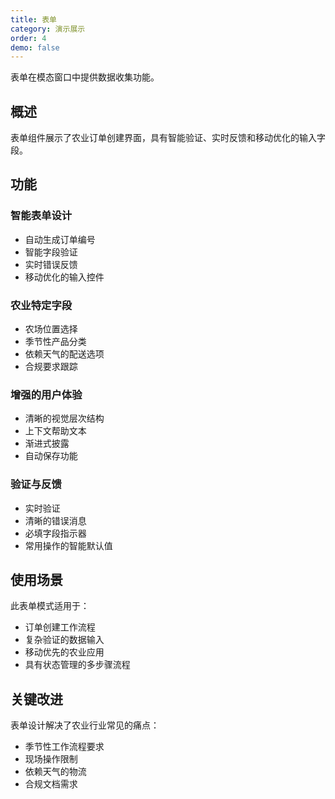 ```yaml
---
title: 表单
category: 演示展示
order: 4
demo: false
---
```


表单在模态窗口中提供数据收集功能。

## 概述

表单组件展示了农业订单创建界面，具有智能验证、实时反馈和移动优化的输入字段。

## 功能

### 智能表单设计

- 自动生成订单编号
- 智能字段验证
- 实时错误反馈
- 移动优化的输入控件

### 农业特定字段

- 农场位置选择
- 季节性产品分类
- 依赖天气的配送选项
- 合规要求跟踪

### 增强的用户体验

- 清晰的视觉层次结构
- 上下文帮助文本
- 渐进式披露
- 自动保存功能

### 验证与反馈

- 实时验证
- 清晰的错误消息
- 必填字段指示器
- 常用操作的智能默认值

## 使用场景

此表单模式适用于：

- 订单创建工作流程
- 复杂验证的数据输入
- 移动优先的农业应用
- 具有状态管理的多步骤流程

## 关键改进

表单设计解决了农业行业常见的痛点：

- 季节性工作流程要求
- 现场操作限制
- 依赖天气的物流
- 合规文档需求